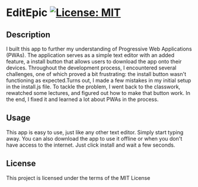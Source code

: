 # EditEpic [![License: MIT](https://img.shields.io/badge/License-MIT-yellow.svg)](https://opensource.org/licenses/MIT)
    
## Description 
      
I built this app to further my understanding of Progressive Web Applications (PWAs). The application serves as a simple text editor with an added feature, a install button that allows users to download the app onto their devices. Throughout the development process, I encountered several challenges, one of which proved a bit frustrating: the install button wasn't functioning as expected.Turns out, I made a few mistakes in my initial setup in the install.js file. To tackle the problem, I went back to the classwork, rewatched some lectures, and figured out how to make that button work. In the end, I fixed it and learned a lot about PWAs in the process.

## Usage

This app is easy to use, just like any other text editor. Simply start typing away. You can also download the app to use it offline or when you don't have access to the internet. Just click install and wait a few seconds.
      
## License
  
This project is licensed under the terms of the MIT License 
